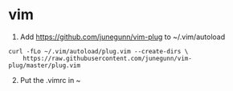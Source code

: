 # vim

1. Add https://github.com/junegunn/vim-plug to ~/.vim/autoload

```
curl -fLo ~/.vim/autoload/plug.vim --create-dirs \
    https://raw.githubusercontent.com/junegunn/vim-plug/master/plug.vim
```

2. Put the .vimrc in ~
